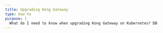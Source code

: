 ```yaml
---
title: Upgrading Kong Gateway
type: how-to
purpose: |
  What do I need to know when upgrading Kong Gateway on Kubernetes? DB-backed mode vs DB-less
---
```

